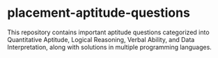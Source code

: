 # placement-aptitude-questions
This repository contains important aptitude questions categorized into Quantitative Aptitude, Logical Reasoning, Verbal Ability, and Data Interpretation, along with solutions in multiple programming languages.
